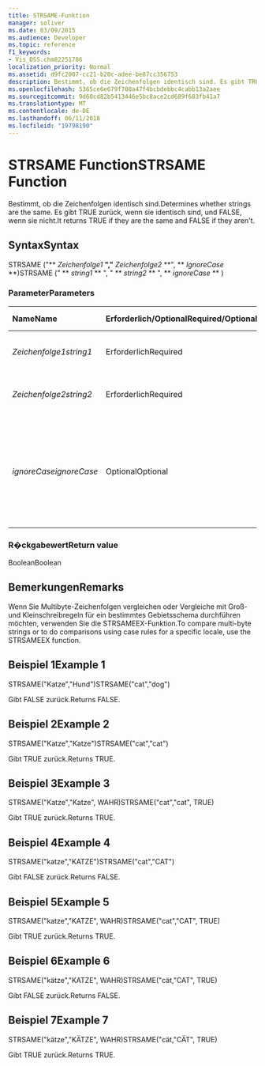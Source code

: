 ```yaml
---
title: STRSAME-Funktion
manager: soliver
ms.date: 03/09/2015
ms.audience: Developer
ms.topic: reference
f1_keywords:
- Vis_DSS.chm82251786
localization_priority: Normal
ms.assetid: d9fc2007-cc21-b20c-adee-be87cc356753
description: Bestimmt, ob die Zeichenfolgen identisch sind. Es gibt TRUE zurück, wenn sie identisch sind, und FALSE, wenn sie nicht.
ms.openlocfilehash: 5365ce6e679f708a47f4bcbdebbc4cabb13a2aee
ms.sourcegitcommit: 9d60cd82b5413446e5bc8ace2cd689f683fb41a7
ms.translationtype: MT
ms.contentlocale: de-DE
ms.lasthandoff: 06/11/2018
ms.locfileid: "19798190"
---
```

# <a name="strsame-function"></a><span data-ttu-id="ebc41-104">STRSAME Function</span><span class="sxs-lookup"><span data-stu-id="ebc41-104">STRSAME Function</span></span>

<span data-ttu-id="ebc41-105">Bestimmt, ob die Zeichenfolgen identisch sind.</span><span class="sxs-lookup"><span data-stu-id="ebc41-105">Determines whether strings are the same.</span></span> <span data-ttu-id="ebc41-106">Es gibt TRUE zurück, wenn sie identisch sind, und FALSE, wenn sie nicht.</span><span class="sxs-lookup"><span data-stu-id="ebc41-106">It returns TRUE if they are the same and FALSE if they aren't.</span></span> 
  
## <a name="syntax"></a><span data-ttu-id="ebc41-107">Syntax</span><span class="sxs-lookup"><span data-stu-id="ebc41-107">Syntax</span></span>

<span data-ttu-id="ebc41-108">STRSAME ("** *Zeichenfolge1* **","** *Zeichenfolge2* **", ** *IgnoreCase* **)</span><span class="sxs-lookup"><span data-stu-id="ebc41-108">STRSAME (" ** *string1* ** ", " ** *string2* ** ", ** *ignoreCase* ** )</span></span> 
  
### <a name="parameters"></a><span data-ttu-id="ebc41-109">Parameter</span><span class="sxs-lookup"><span data-stu-id="ebc41-109">Parameters</span></span>

|<span data-ttu-id="ebc41-110">**Name**</span><span class="sxs-lookup"><span data-stu-id="ebc41-110">**Name**</span></span>|<span data-ttu-id="ebc41-111">**Erforderlich/Optional**</span><span class="sxs-lookup"><span data-stu-id="ebc41-111">**Required/Optional**</span></span>|<span data-ttu-id="ebc41-112">**Datentyp**</span><span class="sxs-lookup"><span data-stu-id="ebc41-112">**Data Type**</span></span>|<span data-ttu-id="ebc41-113">**Beschreibung**</span><span class="sxs-lookup"><span data-stu-id="ebc41-113">**Description**</span></span>|
|:-----|:-----|:-----|:-----|
| <span data-ttu-id="ebc41-114">_Zeichenfolge1_</span><span class="sxs-lookup"><span data-stu-id="ebc41-114">_string1_</span></span> <br/> |<span data-ttu-id="ebc41-115">Erforderlich</span><span class="sxs-lookup"><span data-stu-id="ebc41-115">Required</span></span>  <br/> |<span data-ttu-id="ebc41-116">**String**</span><span class="sxs-lookup"><span data-stu-id="ebc41-116">**String**</span></span> <br/> |<span data-ttu-id="ebc41-117">Die erste zu vergleichende Zeichenfolge.</span><span class="sxs-lookup"><span data-stu-id="ebc41-117">The first string to compare.</span></span>  <br/> |
| <span data-ttu-id="ebc41-118">_Zeichenfolge2_</span><span class="sxs-lookup"><span data-stu-id="ebc41-118">_string2_</span></span> <br/> |<span data-ttu-id="ebc41-119">Erforderlich</span><span class="sxs-lookup"><span data-stu-id="ebc41-119">Required</span></span>  <br/> |<span data-ttu-id="ebc41-120">**String**</span><span class="sxs-lookup"><span data-stu-id="ebc41-120">**String**</span></span> <br/> |<span data-ttu-id="ebc41-121">Die zweite zu vergleichende Zeichenfolge.</span><span class="sxs-lookup"><span data-stu-id="ebc41-121">The second string to compare.</span></span>  <br/> |
| <span data-ttu-id="ebc41-122">_ignoreCase_</span><span class="sxs-lookup"><span data-stu-id="ebc41-122">_ignoreCase_</span></span> <br/> |<span data-ttu-id="ebc41-123">Optional</span><span class="sxs-lookup"><span data-stu-id="ebc41-123">Optional</span></span>  <br/> |<span data-ttu-id="ebc41-124">**Boolean**</span><span class="sxs-lookup"><span data-stu-id="ebc41-124">**Boolean**</span></span> <br/> |<span data-ttu-id="ebc41-p103">TRUE steht für "Groß- und Kleinschreibung ignorieren" und FALSE für "Groß- und Kleinschreibung berücksichtigen". Die Standardeinstellung ist FALSE.</span><span class="sxs-lookup"><span data-stu-id="ebc41-p103">TRUE to ignore the case and FALSE to compare the case. The default is FALSE.</span></span>  <br/> |
   
### <a name="return-value"></a><span data-ttu-id="ebc41-127">R�ckgabewert</span><span class="sxs-lookup"><span data-stu-id="ebc41-127">Return value</span></span>

<span data-ttu-id="ebc41-128">Boolean</span><span class="sxs-lookup"><span data-stu-id="ebc41-128">Boolean</span></span>
  
## <a name="remarks"></a><span data-ttu-id="ebc41-129">Bemerkungen</span><span class="sxs-lookup"><span data-stu-id="ebc41-129">Remarks</span></span>

<span data-ttu-id="ebc41-130">Wenn Sie Multibyte-Zeichenfolgen vergleichen oder Vergleiche mit Groß- und Kleinschreibregeln für ein bestimmtes Gebietsschema durchführen möchten, verwenden Sie die STRSAMEEX-Funktion.</span><span class="sxs-lookup"><span data-stu-id="ebc41-130">To compare multi-byte strings or to do comparisons using case rules for a specific locale, use the STRSAMEEX function.</span></span>
  
## <a name="example-1"></a><span data-ttu-id="ebc41-131">Beispiel 1</span><span class="sxs-lookup"><span data-stu-id="ebc41-131">Example 1</span></span>

<span data-ttu-id="ebc41-132">STRSAME("Katze","Hund")</span><span class="sxs-lookup"><span data-stu-id="ebc41-132">STRSAME("cat","dog")</span></span>
  
<span data-ttu-id="ebc41-133">Gibt FALSE zurück.</span><span class="sxs-lookup"><span data-stu-id="ebc41-133">Returns FALSE.</span></span>
  
## <a name="example-2"></a><span data-ttu-id="ebc41-134">Beispiel 2</span><span class="sxs-lookup"><span data-stu-id="ebc41-134">Example 2</span></span>

<span data-ttu-id="ebc41-135">STRSAME("Katze","Katze")</span><span class="sxs-lookup"><span data-stu-id="ebc41-135">STRSAME("cat","cat")</span></span>
  
<span data-ttu-id="ebc41-136">Gibt TRUE zurück.</span><span class="sxs-lookup"><span data-stu-id="ebc41-136">Returns TRUE.</span></span>
  
## <a name="example-3"></a><span data-ttu-id="ebc41-137">Beispiel 3</span><span class="sxs-lookup"><span data-stu-id="ebc41-137">Example 3</span></span>

<span data-ttu-id="ebc41-138">STRSAME("Katze","Katze", WAHR)</span><span class="sxs-lookup"><span data-stu-id="ebc41-138">STRSAME("cat","cat", TRUE)</span></span>
  
<span data-ttu-id="ebc41-139">Gibt TRUE zurück.</span><span class="sxs-lookup"><span data-stu-id="ebc41-139">Returns TRUE.</span></span>
  
## <a name="example-4"></a><span data-ttu-id="ebc41-140">Beispiel 4</span><span class="sxs-lookup"><span data-stu-id="ebc41-140">Example 4</span></span>

<span data-ttu-id="ebc41-141">STRSAME("katze","KATZE")</span><span class="sxs-lookup"><span data-stu-id="ebc41-141">STRSAME("cat","CAT")</span></span>
  
<span data-ttu-id="ebc41-142">Gibt FALSE zurück.</span><span class="sxs-lookup"><span data-stu-id="ebc41-142">Returns FALSE.</span></span>
  
## <a name="example-5"></a><span data-ttu-id="ebc41-143">Beispiel 5</span><span class="sxs-lookup"><span data-stu-id="ebc41-143">Example 5</span></span>

<span data-ttu-id="ebc41-144">STRSAME("katze","KATZE", WAHR)</span><span class="sxs-lookup"><span data-stu-id="ebc41-144">STRSAME("cat","CAT", TRUE)</span></span>
  
<span data-ttu-id="ebc41-145">Gibt TRUE zurück.</span><span class="sxs-lookup"><span data-stu-id="ebc41-145">Returns TRUE.</span></span>
  
## <a name="example-6"></a><span data-ttu-id="ebc41-146">Beispiel 6</span><span class="sxs-lookup"><span data-stu-id="ebc41-146">Example 6</span></span>

<span data-ttu-id="ebc41-147">STRSAME("kätze","KATZE", WAHR)</span><span class="sxs-lookup"><span data-stu-id="ebc41-147">STRSAME("cät,"CAT", TRUE)</span></span>
  
<span data-ttu-id="ebc41-148">Gibt FALSE zurück.</span><span class="sxs-lookup"><span data-stu-id="ebc41-148">Returns FALSE.</span></span>
  
## <a name="example-7"></a><span data-ttu-id="ebc41-149">Beispiel 7</span><span class="sxs-lookup"><span data-stu-id="ebc41-149">Example 7</span></span>

<span data-ttu-id="ebc41-150">STRSAME("kätze","KÄTZE", WAHR)</span><span class="sxs-lookup"><span data-stu-id="ebc41-150">STRSAME("cät,"CÄT", TRUE)</span></span>
  
<span data-ttu-id="ebc41-151">Gibt TRUE zurück.</span><span class="sxs-lookup"><span data-stu-id="ebc41-151">Returns TRUE.</span></span>
  

